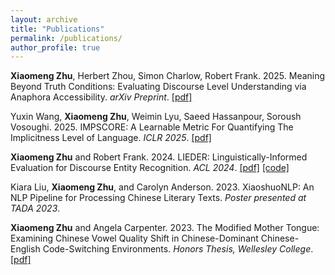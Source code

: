 ```yaml
---
layout: archive
title: "Publications"
permalink: /publications/
author_profile: true
---
```


**Xiaomeng Zhu**, Herbert Zhou, Simon Charlow, Robert Frank. 2025. Meaning Beyond Truth Conditions: Evaluating Discourse Level Understanding via Anaphora Accessibility. *arXiv Preprint*. [[pdf]](https://arxiv.org/pdf/2502.14119)

Yuxin Wang, **Xiaomeng Zhu**, Weimin Lyu, Saeed Hassanpour, Soroush Vosoughi. 2025. IMPSCORE: A Learnable Metric For Quantifying The
Implicitness Level of Language. *ICLR 2025*. [[pdf]](https://arxiv.org/abs/2411.05172)

**Xiaomeng Zhu** and Robert Frank. 2024. LIEDER: Linguistically-Informed Evaluation for Discourse Entity Recognition. *ACL 2024*. [[pdf]](https://arxiv.org/abs/2403.06301) [[code]](https://github.com/xiaomeng-zhu/LIEDER)

Kiara Liu, **Xiaomeng Zhu**, and Carolyn Anderson. 2023. XiaoshuoNLP: An NLP Pipeline for Processing Chinese Literary Texts. *Poster presented at TADA 2023*.

**Xiaomeng Zhu** and Angela Carpenter. 2023. The Modified Mother Tongue: Examining Chinese Vowel Quality Shift in Chinese-Dominant Chinese-English Code-Switching Environments. *Honors Thesis, Wellesley College*. [[pdf]](https://repository.wellesley.edu/object/ir2040)


